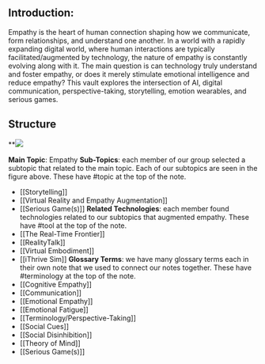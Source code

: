 ## Introduction:
Empathy is the heart of human connection shaping how we communicate, form relationships, and understand one another. In a world with a rapidly expanding digital world, where human interactions are typically facilitated/augmented by technology, the nature of empathy is constantly evolving along with it. The main question is can technology truly understand and foster empathy, or does it merely stimulate emotional intelligence and reduce empathy? This vault explores the intersection of AI, digital communication, perspective-taking, storytelling, emotion wearables, and serious games.

## Structure
**![](https://lh7-rt.googleusercontent.com/docsz/AD_4nXflxkL6ziHRK6H-NBSaKw2SZShuOYye4lIUEmYnQAGhPNM-7ZvzlXbDrrUMFZIMiAjdpoaMWoxEunWiDujGgdK9zgN1eO_ZfdT3VtnzgKLq8ZH-8n20XsiciErjCDYofGEnuaa0Uw?key=xdfsF3ZC0gzdm0PDx6A8SSZO)

**Main Topic**: Empathy 
**Sub-Topics**: each member of our group selected a subtopic that related to the main topic. Each of our subtopics are seen in the figure above. These have #topic at the top of the note.
- [[Storytelling]]
- [[Virtual Reality and Empathy Augmentation]]
- [[Serious Game(s)]]
**Related Technologies**: each member found technologies related to our subtopics that augmented empathy. These have #tool at the top of the note.
- [[The Real-Time Frontier]]
- [[RealityTalk]]
- [[Virtual Embodiment]]
- [[iThrive Sim]]
**Glossary Terms**: we have many glossary terms each in their own note that we used to connect our notes together. These have #terminology at the top of the note.
- [[Cognitive Empathy]]
- [[Communication]]
- [[Emotional Empathy]]
- [[Emotional Fatigue]]
- [[Terminology/Perspective-Taking]]
- [[Social Cues]]
- [[Social Disinhibition]]
- [[Theory of Mind]]
- [[Serious Game(s)]]




